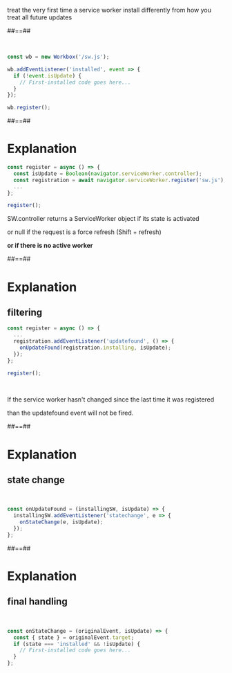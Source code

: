 <!-- .slide: class="quote" data-background="#fb8c00" -->

<p class="quotation">
treat the very first time a service worker install differently from how you treat all future updates
</p>

##==##

<br>

<!-- .slide: class="with-code" data-background="#fb8c00" -->

```javascript
const wb = new Workbox('/sw.js');

wb.addEventListener('installed', event => {
  if (!event.isUpdate) {
    // First-installed code goes here...
  }
});

wb.register();
```

<!-- .element: class="big-code" -->

##==##

<!-- .slide: class="with-code flex-row" -->

# Explanation

```javascript
const register = async () => {
  const isUpdate = Boolean(navigator.serviceWorker.controller);
  const registration = await navigator.serviceWorker.register('sw.js');
  ...
};

register();
```

<!-- .element: class="big-code" -->

SW.controller returns a ServiceWorker object if its state is activated

or null if the request is a force refresh (Shift + refresh)

**or if there is no active worker**

##==##

<!-- .slide: class="with-code flex-row" -->

# Explanation

## filtering

```javascript
const register = async () => {
  ...
  registration.addEventListener('updatefound', () => {
    onUpdateFound(registration.installing, isUpdate);
  });
};

register();
```

<!-- .element: class="big-code" -->

<br>

If the service worker hasn't changed since the last time it was registered

than the updatefound event will not be fired.

##==##

# Explanation

## state change

<br>

<!-- .slide: class="with-code flex-row" -->

```javascript
const onUpdateFound = (installingSW, isUpdate) => {
  installingSW.addEventListener('statechange', e => {
    onStateChange(e, isUpdate);
  });
};
```

<!-- .element: class="big-code" -->

##==##

# Explanation

## final handling

<br>

<!-- .slide: class="with-code" -->

```javascript
const onStateChange = (originalEvent, isUpdate) => {
  const { state } = originalEvent.target;
  if (state === 'installed' && !isUpdate) {
    // First-installed code goes here...
  }
};
```

<!-- .element: class="big-code" -->
